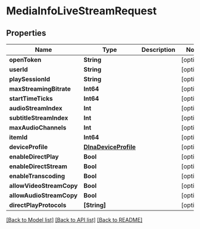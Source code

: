 # MediaInfoLiveStreamRequest

## Properties
Name | Type | Description | Notes
------------ | ------------- | ------------- | -------------
**openToken** | **String** |  | [optional] 
**userId** | **String** |  | [optional] 
**playSessionId** | **String** |  | [optional] 
**maxStreamingBitrate** | **Int64** |  | [optional] 
**startTimeTicks** | **Int64** |  | [optional] 
**audioStreamIndex** | **Int** |  | [optional] 
**subtitleStreamIndex** | **Int** |  | [optional] 
**maxAudioChannels** | **Int** |  | [optional] 
**itemId** | **Int64** |  | [optional] 
**deviceProfile** | [**DlnaDeviceProfile**](DlnaDeviceProfile.md) |  | [optional] 
**enableDirectPlay** | **Bool** |  | [optional] 
**enableDirectStream** | **Bool** |  | [optional] 
**enableTranscoding** | **Bool** |  | [optional] 
**allowVideoStreamCopy** | **Bool** |  | [optional] 
**allowAudioStreamCopy** | **Bool** |  | [optional] 
**directPlayProtocols** | **[String]** |  | [optional] 

[[Back to Model list]](../README.md#documentation-for-models) [[Back to API list]](../README.md#documentation-for-api-endpoints) [[Back to README]](../README.md)


